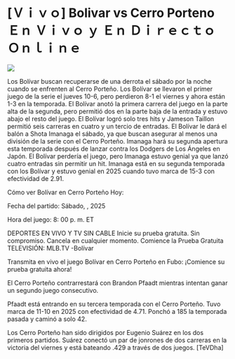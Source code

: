 # [Ｖｉｖｏ] Bolivar vs Cerro Porteno Ｅｎ Ｖｉｖｏ ｙ Ｅｎ Ｄｉｒｅｃｔｏ Ｏｎｌｉｎｅ  
  
  
[![](https://i.imgur.com/qSNzIqt.png)](https://movie.rssnews.media/JjqMNfW.php)  
  
Los Bolívar buscan recuperarse de una derrota el sábado por la noche cuando se enfrenten al Cerro Porteño. Los Bolívar se llevaron el primer juego de la serie el jueves 10-6, pero perdieron 8-1 el viernes y ahora están 1-3 en la temporada. El Bolívar anotó la primera carrera del juego en la parte alta de la segunda, pero permitió dos en la parte baja de la entrada y estuvo abajo el resto del juego. El Bolívar logró solo tres hits y Jameson Taillon permitió seis carreras en cuatro y un tercio de entradas. El Bolívar le dará el balón a Shota Imanaga el sábado, ya que buscan asegurar al menos una división de la serie con el Cerro Porteño. Imanaga hará su segunda apertura esta temporada después de lanzar contra los Dodgers de Los Ángeles en Japón. El Bolívar perdería el juego, pero Imanaga estuvo genial ya que lanzó cuatro entradas sin permitir un hit. Imanaga está en su segunda temporada con los Bolívar y estuvo genial en 2025 cuando tuvo marca de 15-3 con efectividad de 2.91.

Cómo ver Bolívar en Cerro Porteño Hoy:

Fecha del partido: Sábado, , 2025

Hora del juego: 8: 00 p. m. ET

DEPORTES EN VIVO Y TV SIN CABLE
Inicie su prueba gratuita. Sin compromiso. Cancela en cualquier momento.
Comience la Prueba Gratuita
TELEVISIÓN: MLB.TV -Bolívar

Transmita en vivo el juego Bolívar en Cerro Porteño en Fubo: ¡Comience su prueba gratuita ahora! 

El Cerro Porteño contrarrestará con Brandon Pfaadt mientras intentan ganar un segundo juego consecutivo.

Pfaadt está entrando en su tercera temporada con el Cerro Porteño. Tuvo marca de 11-10 en 2025 con efectividad de 4.71. Ponchó a 185 la temporada pasada y caminó a solo 42.

Los Cerro Porteño han sido dirigidos por Eugenio Suárez en los dos primeros partidos. Suárez conectó un par de jonrones de dos carreras en la victoria del viernes y está bateando .429 a través de dos juegos. [TeVDha]
